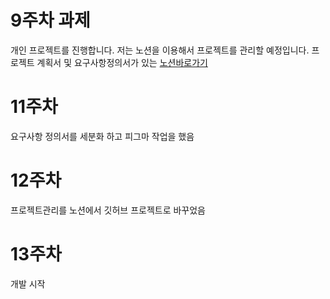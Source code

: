 # 9주차 과제
개인 프로젝트를 진행합니다.
저는 노션을 이용해서 프로젝트를 관리할 예정입니다.
프로젝트 계획서 및 요구사항정의서가 있는 [노션바로가기](https://www.notion.so/1e4f9f9829d48059824adf48008a7811?v=1e4f9f9829d481059b2a000c5474cd17&pvs=4)

# 11주차
요구사항 정의서를 세분화 하고 피그마 작업을 했음

# 12주차 
프로젝트관리를 노션에서 깃허브 프로젝트로 바꾸었음

# 13주차
개발 시작
